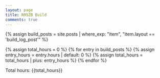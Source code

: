 ```yaml
---
layout: page
title: N95ZB Build
comments: true
---
```


{% assign build_posts = site.posts | where_exp: "item", "item.layout == 'build_log_post'"  %}

{% assign total_hours = 0 %}
{% for entry in build_posts %}
  {% assign entry_hours = entry.hours | default: 0 %}
  {% assign total_hours = total_hours | plus: entry_hours %}
{% endfor %}

Total hours: {{total_hours}}